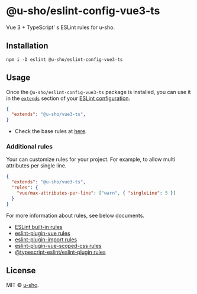 # @u-sho/eslint-config-vue3-ts

Vue 3 + TypeScript' s ESLint rules for u-sho.

## Installation

```shell
npm i -D eslint @u-sho/eslint-config-vue3-ts
```

## Usage

Once the `@u-sho/eslint-config-vue3-ts` package is installed, you can use it in the [`extends`](http://eslint.org/docs/user-guide/configuring#extending-configuration-files) section of your [ESLint configuration](http://eslint.org/docs/user-guide/configuring).

```json
{
  "extends": "@u-sho/vue3-ts",
}
```

- Check the base rules at [here](https://github.com/u-sho/eslint-config-vue3-ts/blob/main/.eslintrc.js).

### Additional rules

Your can customize rules for your project.
For example, to allow multi attributes per single line.

```json
{
  "extends": "@u-sho/vue3-ts",
  "rules": {
    "vue/max-attributes-per-line": ["warn", { "singleLine": 5 }]
  }
}
```

For more information about rules, see below documents.

- [ESLint built-in rules](https://eslint.org/docs/rules/)
- [eslint-plugin-vue rules](https://eslint.vuejs.org/rules/)
- [eslint-plugin-import rules](https://github.com/import-js/eslint-plugin-import#rules)
- [eslint-plugin-vue-scoped-css rules](https://future-architect.github.io/eslint-plugin-vue-scoped-css/rules/)
- [@typescript-eslint/eslint-plugin rules](https://typescript-eslint.io/rules/)

## License

MIT &copy; [u-sho](https://github.com/u-sho).
